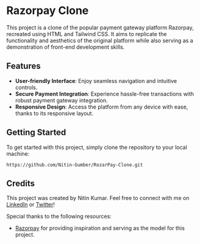 # Razorpay Clone

This project is a clone of the popular payment gateway platform Razorpay, recreated using HTML and Tailwind CSS. It aims to replicate the functionality and aesthetics of the original platform while also serving as a demonstration of front-end development skills.

## Features

- **User-friendly Interface**: Enjoy seamless navigation and intuitive controls.
- **Secure Payment Integration**: Experience hassle-free transactions with robust payment gateway integration.
- **Responsive Design**: Access the platform from any device with ease, thanks to its responsive layout.

## Getting Started

To get started with this project, simply clone the repository to your local machine:

    https://github.com/Nitin-Gumber/RozarPay-Clone.git

## Credits

This project was created by Nitin Kumar. Feel free to connect with me on [LinkedIn](www.linkedin.com/in/nitin-gumber-web-dev) or [Twitter](https://x.com/Nitin601?t=qSGu3iYHLkaJ125phFl2eA&s=09)!

Special thanks to the following resources:

- [Razorpay](https://razorpay.com/) for providing inspiration and serving as the model for this project.
